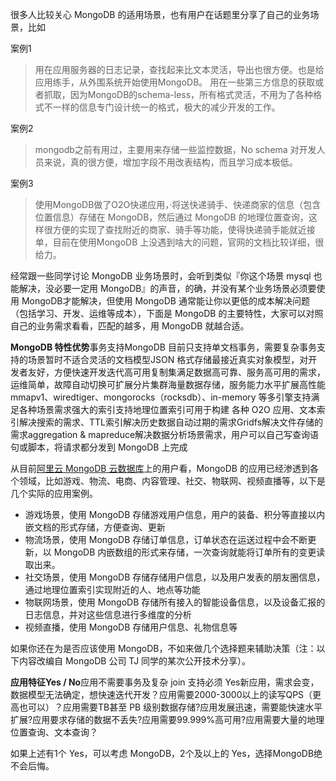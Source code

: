 很多人比较关心 MongoDB 的适用场景，也有用户在话题里分享了自己的业务场景，比如

案例1

> 用在应用服务器的日志记录，查找起来比文本灵活，导出也很方便。也是给应用练手，从外围系统开始使用MongoDB。 用在一些第三方信息的获取或者抓取，因为MongoDB的schema-less，所有格式灵活，不用为了各种格式不一样的信息专门设计统一的格式，极大的减少开发的工作。

案例2

> mongodb之前有用过，主要用来存储一些监控数据，No schema 对开发人员来说，真的很方便，增加字段不用改表结构，而且学习成本极低。

案例3

> 使用MongoDB做了O2O快递应用，·将送快递骑手、快递商家的信息（包含位置信息）存储在 MongoDB，然后通过 MongoDB 的地理位置查询，这样很方便的实现了查找附近的商家、骑手等功能，使得快递骑手能就近接单，目前在使用MongoDB 上没遇到啥大的问题，官网的文档比较详细，很给力。

经常跟一些同学讨论 MongoDB 业务场景时，会听到类似『你这个场景 mysql 也能解决，没必要一定用 MongoDB』的声音，的确，并没有某个业务场景必须要使用 MongoDB才能解决，但使用 MongoDB 通常能让你以更低的成本解决问题（包括学习、开发、运维等成本），下面是 MongoDB 的主要特性，大家可以对照自己的业务需求看看，匹配的越多，用 MongoDB 就越合适。

**MongoDB 特性优势**事务支持MongoDB 目前只支持单文档事务，需要复杂事务支持的场景暂时不适合灵活的文档模型JSON 格式存储最接近真实对象模型，对开发者友好，方便快速开发迭代高可用复制集满足数据高可靠、服务高可用的需求，运维简单，故障自动切换可扩展分片集群海量数据存储，服务能力水平扩展高性能mmapv1、wiredtiger、mongorocks（rocksdb）、in-memory 等多引擎支持满足各种场景需求强大的索引支持地理位置索引可用于构建 各种 O2O 应用、文本索引解决搜索的需求、TTL索引解决历史数据自动过期的需求Gridfs解决文件存储的需求aggregation & mapreduce解决数据分析场景需求，用户可以自己写查询语句或脚本，将请求都分发到 MongoDB 上完成

从目前[阿里云 MongoDB 云数据库](https://link.zhihu.com/?target=https%3A//www.aliyun.com/product/mongodb)上的用户看，MongoDB 的应用已经渗透到各个领域，比如游戏、物流、电商、内容管理、社交、物联网、视频直播等，以下是几个实际的应用案例。

- 游戏场景，使用 MongoDB 存储游戏用户信息，用户的装备、积分等直接以内嵌文档的形式存储，方便查询、更新
- 物流场景，使用 MongoDB 存储订单信息，订单状态在运送过程中会不断更新，以 MongoDB 内嵌数组的形式来存储，一次查询就能将订单所有的变更读取出来。
- 社交场景，使用 MongoDB 存储存储用户信息，以及用户发表的朋友圈信息，通过地理位置索引实现附近的人、地点等功能
- 物联网场景，使用 MongoDB 存储所有接入的智能设备信息，以及设备汇报的日志信息，并对这些信息进行多维度的分析
- 视频直播，使用 MongoDB 存储用户信息、礼物信息等

如果你还在为是否应该使用 MongoDB，不如来做几个选择题来辅助决策（注：以下内容改编自 MongoDB 公司 TJ 同学的某次公开技术分享）。

**应用特征Yes / No**应用不需要事务及复杂 join 支持必须 Yes新应用，需求会变，数据模型无法确定，想快速迭代开发？应用需要2000-3000以上的读写QPS（更高也可以）？应用需要TB甚至 PB 级别数据存储?应用发展迅速，需要能快速水平扩展?应用要求存储的数据不丢失?应用需要99.999%高可用?应用需要大量的地理位置查询、文本查询？

如果上述有1个 Yes，可以考虑 MongoDB，2个及以上的 Yes，选择MongoDB绝不会后悔。